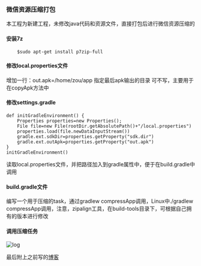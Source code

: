 ### 微信资源压缩打包

本工程为新建工程，未修改java代码和资源文件，直接打包后进行微信资源压缩的

#### 安装7z
```
	$sudo apt-get install p7zip-full
```

#### 修改local.properties文件
增加一行：out.apk=/home/zou/app
指定最后apk输出的目录
可不写，主要用于在copyApk方法中


#### 修改settings.gradle
```
def initGradleEnvironment() {
    Properties properties=new Properties();
    File file=new File(rootDir.getAbsolutePath()+"/local.properties")
    properties.load(file.newDataInputStream())
    gradle.ext.sdkDir=properties.getProperty("sdk.dir")
    gradle.ext.outApk=properties.getProperty("out.apk")
}
initGradleEnvironment()
```
读取local.properties文件，并把路径加入到gradle属性中，便于在build.gradle中调用

#### build.gradle文件
编写一个用于压缩的task，通过gradlew  compressApp调用，Linux中./gradlew  compressApp调用，注意，zipalign工具，在build-tools目录下，可根据自己拥有的版本进行修改

#### 调用压缩任务
![log](http://itzyf.qiniudn.com/log.png)

最后附上之前写的[博客](http://blog.csdn.net/u014300915/article/details/50601940)
